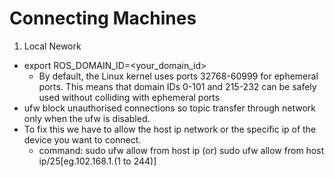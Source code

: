 # Connecting Machines

1) Local Nework
* export ROS_DOMAIN_ID=<your_domain_id>
  * By default, the Linux kernel uses ports 32768-60999 for ephemeral ports. This means that domain IDs 0-101 and 215-232 can be safely used without colliding with ephemeral ports
* ufw block unauthorised connections so topic transfer through network only when the ufw is disabled.
* To fix this we have to allow the host ip network or the specific ip of the device you want to connect.
  * command: sudo ufw allow from host ip (or) sudo ufw allow from host ip/25[eg.102.168.1.(1 to 244)]
